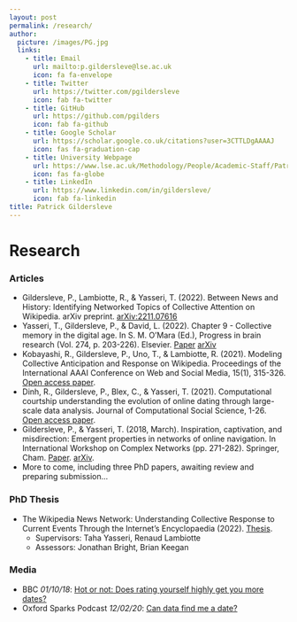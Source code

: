 ```yaml
---
layout: post
permalink: /research/
author:
  picture: /images/PG.jpg
  links:
    - title: Email
      url: mailto:p.gildersleve@lse.ac.uk
      icon: fa fa-envelope
    - title: Twitter
      url: https://twitter.com/pgildersleve
      icon: fab fa-twitter
    - title: GitHub
      url: https://github.com/pgilders
      icon: fab fa-github 
    - title: Google Scholar
      url: https://scholar.google.co.uk/citations?user=3CTTLDgAAAAJ
      icon: fas fa-graduation-cap 
    - title: University Webpage
      url: https://www.lse.ac.uk/Methodology/People/Academic-Staff/Patrick-Gildersleve/Patrick-Gildersleve
      icon: fas fa-globe
    - title: LinkedIn
      url: https://www.linkedin.com/in/gildersleve/
      icon: fab fa-linkedin
title: Patrick Gildersleve
---
```



# Research

### Articles
- Gildersleve, P., Lambiotte, R., & Yasseri, T. (2022). Between News and History: Identifying Networked Topics of Collective Attention on Wikipedia. arXiv preprint. [arXiv:2211.07616](https://arxiv.org/abs/2211.07616)
- Yasseri, T., Gildersleve, P., & David, L. (2022). Chapter 9 - Collective memory in the digital age. In S. M. O’Mara (Ed.), Progress in brain research (Vol. 274, p. 203-226). Elsevier. [Paper](https://www.sciencedirect.com/science/article/pii/S0079612322001571) [arXiv](https://arxiv.org/abs/2207.01042)
- Kobayashi, R., Gildersleve, P., Uno, T., & Lambiotte, R. (2021). Modeling Collective Anticipation and Response on Wikipedia. Proceedings of the International AAAI Conference on Web and Social Media, 15(1), 315-326. [Open access paper](https://ojs.aaai.org/index.php/ICWSM/article/view/18063).
- Dinh, R., Gildersleve, P., Blex, C., & Yasseri, T. (2021). Computational courtship understanding the evolution of online dating through large-scale data analysis. Journal of Computational Social Science, 1-26. [Open access paper](https://link.springer.com/article/10.1007/s42001-021-00132-w).
- Gildersleve, P., & Yasseri, T. (2018, March). Inspiration, captivation, and misdirection: Emergent properties in networks of online navigation. In International Workshop on Complex Networks (pp. 271-282). Springer, Cham. [Paper](https://link.springer.com/chapter/10.1007/978-3-319-73198-8_23). [arXiv](https://arxiv.org/abs/1710.03326).
- More to come, including three PhD papers, awaiting review and preparing submission...

### PhD Thesis

- The Wikipedia News Network: Understanding Collective Response to Current Events Through the Internet’s Encyclopaedia (2022). [Thesis](https://ora.ox.ac.uk/objects/uuid:3f3a8f39-a84c-4a15-abd2-b757ab2256d0).
  - Supervisors: Taha Yasseri, Renaud Lambiotte
  - Assessors: Jonathan Bright, Brian Keegan 

### Media

- BBC _01/10/18_: [Hot or not: Does rating yourself highly get you more dates?](https://www.bbc.com/news/av/technology-45700838/hot-or-not-does-rating-yourself-highly-get-you-more-dates)
- Oxford Sparks Podcast _12/02/20_: [Can data find me a date?](https://www.oxfordsparks.ox.ac.uk/content/can-data-find-me-date)
